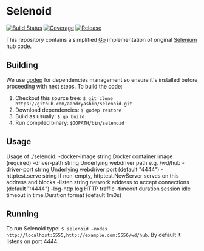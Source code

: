 # Selenoid
[![Build Status](https://travis-ci.org/aandryashin/selenoid.svg?branch=master)](https://travis-ci.org/aandryashin/selenoid)
[![Coverage](https://codecov.io/github/aandryashin/selenoid/coverage.svg)](https://codecov.io/gh/aandryashin/selenoid)
[![Release](https://img.shields.io/github/release/aandryashin/selenoid.svg)](https://github.com/aandryashin/selenoid/releases/latest)

This repository contains a simplified [Go](http://golang.org/) implementation of original [Selenium](http://github.com/SeleniumHQ/selenium) hub code.

## Building
We use [godep](https://github.com/tools/godep) for dependencies management so ensure it's installed before proceeding with next steps. To build the code:

1. Checkout this source tree: ```$ git clone https://github.com/aandryashin/selenoid.git```
2. Download dependencies: ```$ godep restore```
3. Build as usually: ```$ go build```
4. Run compiled binary: ```$GOPATH/bin/selenoid```

## Usage

Usage of ./selenoid:
  -docker-image string
    	Docker container image (required)
  -driver-path string
    	Underlying webdriver path e.g. /wd/hub
  -driver-port string
    	Underlying webdriver port (default "4444")
  -httptest.serve string
    	if non-empty, httptest.NewServer serves on this address and blocks
  -listen string
    	network address to accept connections (default ":4444")
  -log-http
    	log HTTP traffic
  -timeout duration
    	session idle timeout in time.Duration format (default 1m0s)

## Running
To run Selenoid type: ```$ selenoid -nodes http://localhost:5555,http://example.com:5556/wd/hub```. By default it listens on port 4444.
